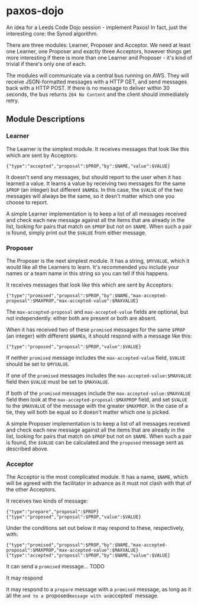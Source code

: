 # paxos-dojo

An idea for a Leeds Code Dojo session - implement Paxos! In fact, just the interesting core: the Synod algorithm.

There are three modules: Learner, Proposer and Acceptor. We need at least one Learner, one Proposer and exactly three Acceptors, however things get more interesting if there is more than one Learner and Proposer - it's kind of trivial if there's only one of each.

The modules will communicate via a central bus running on AWS. They will receive JSON-formatted messages with a HTTP GET, and send messages back with a HTTP POST. If there is no message to deliver within 30 seconds, the bus returns `204 No Content` and the client should immediately retry.

## Module Descriptions

### Learner

The Learner is the simplest module. It receives messages that look like this which are sent by Acceptors:

    {"type":"accepted","proposal":$PROP,"by":$NAME,"value":$VALUE}

It doesn't send any messages, but should report to the user when it has learned a value. It learns a value by receiving two messages for the same `$PROP` (an integer) but different `$NAME`s. In this case, the `$VALUE` of the two messages will always be the same, so it desn't matter which one you choose to report.

A simple Learner implementation is to keep a list of all messages received and check each new message against all the items that are already in the list, looking for pairs that match on `$PROP` but not on `$NAME`. When such a pair is found, simply print out the `$VALUE` from either message.

### Proposer

The Proposer is the next simplest module. It has a string, `$MYVALUE`, which it would like all the Learners to learn. It's recommended you include your names or a team name in this string so you can tell if this happens.

It receives messages that look like this which are sent by Acceptors:

    {"type":"promised","proposal":$PROP,"by":$NAME,"max-accepted-proposal":$MAXPROP,"max-accepted-value":$MAXVALUE}

The `max-accepted-proposal` and `max-accepted-value` fields are optional, but not independently: either both are present or both are absent.

When it has received two of these `promised` messages for the same `$PROP` (an integer) with different `$NAME`s, it should respond with a message like this:

    {"type":"proposed","proposal":$PROP,"value":$VALUE}

If neither `promised` message includes the `max-accepted-value` field, `$VALUE` should be set to `$MYVALUE`.

If one of the `promised` messages includes the `max-accepted-value:$MAXVALUE` field then `$VALUE` must be set to `$MAXVALUE`.

If both of the `promised` messages include the `max-accepted-value:$MAXVALUE` field then look at the `max-accepted-proposal:$MAXPROP` field, and set `$VALUE` to the `$MAXVALUE` of the message with the greater `$MAXPROP`. In the case of a tie, they will both be equal so it doesn't matter which one is picked.

A simple Proposer implementation is to keep a list of all messages received and check each new message against all the items that are already in the list, looking for pairs that match on `$PROP` but not on `$NAME`. When such a pair is found, the `$VALUE` can be calculated and the `proposed` message sent as described above.

### Acceptor

The Acceptor is the most complicated module. It has a name, `$NAME`, which will be agreed with the facilitator in advance as it must not clash with that of the other Acceptors.

It receives two kinds of message:

    {"type":"prepare","proposal":$PROP}
    {"type":"proposed","proposal":$PROP,"value":$VALUE}

Under the conditions set out below it may respond to these, respectively, with:

    {"type":"promised","proposal":$PROP,"by":$NAME,"max-accepted-proposal":$MAXPROP,"max-accepted-value":$MAXVALUE}
    {"type":"accepted","proposal":$PROP,"by":$NAME,"value":$VALUE}

It can send a `promised` message... TODO

It may respond

It may respond to a `prepare` message with a `promised` message, as long as it all the `and to a `proposed` message with an `accepted` message.
